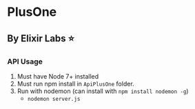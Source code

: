 # PlusOne
## By Elixir Labs :star:

### API Usage

1. Must have Node 7+ installed
2. Must run npm install in `ApiPlusOne` folder.
3. Run with nodemon (can install with `npm install nodemon -g`)
	- `nodemon server.js`
